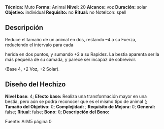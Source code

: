 
**Técnica:** Muto
**Forma:** Animal
**Nivel:** 20
**Alcance:** voz 
**Duración:** solar  
**Objetivo:** individual
**Requisito:** no
**Ritual:** no
NoteIcon: spell




## Descripción 
<p>Reduce el tamaño de un animal en dos, restando –4 a su Fuerza, reduciendo el intervalo para cada</p><p class="p1">herida en dos puntos, y sumando +2 a su Rapidez. La bestia aparenta ser la más pequeña de su camada, y parece ser incapaz de sobrevivir.</p><p class="p1">(Base 4, +2 Voz, +2 Solar).</p>

## Diseño del Hechizo 

**Nivel base:** 4; **Efecto base:** Realiza una transformación mayor en una bestia, pero aún se podrá reconocer que es el mismo tipo de animal (;  **Tamaño del **Objetivo:**** 0; **Complejidad:** ; **Requisito de Mejora:** 0; **General:** false; **Ritual:** false; **Bono:** 0; **Descripción del** **Bono:** 

Fuente: ArM5 página 0
